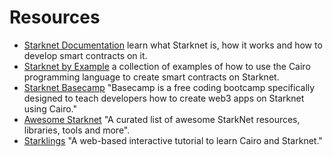 # Resources

* [Starknet Documentation](https://docs.starknet.io/) learn what Starknet is, how it works and how to develop smart contracts on it.
* [Starknet by Example](https://starknet-by-example.voyager.online/) a collection of examples of how to use the Cairo programming language to create smart contracts on Starknet.
* [Starknet Basecamp](https://www.youtube.com/@starknet_foundation) "Basecamp is a free coding bootcamp specifically designed to teach developers how to create web3 apps on Starknet using Cairo."
* [Awesome Starknet](https://github.com/keep-starknet-strange/awesome-starknet) "A curated list of awesome StarkNet resources, libraries, tools and more".
* [Starklings](https://starklings.app/) "A web-based interactive tutorial to learn Cairo and Starknet."
